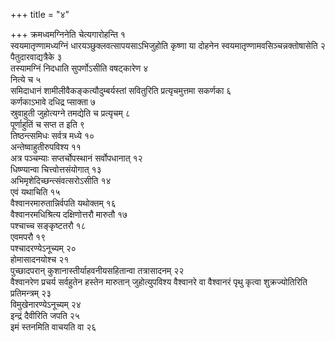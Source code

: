 +++
title = "४"

+++
क्रमध्वमग्निनेति चेत्यगारोहन्ति १  
स्वयमातृण्णामध्यग्निं धारयञ्छुक्लवत्सापयसाऽभिजुहोति कृष्णा या दोहनेन स्वयमातृण्णामवसिञ्चन्नक्तोषासेति २  
पैतुदारवाद्यत्रैके ३  
तस्यामग्निं निदधाति सुपर्णोऽसीति वषट्कारेण ४  
नित्ये च ५  
समिदाधानं शामीलीवैकङ्कत्यौदुम्बर्यस्तां सवितुरिति प्रत्यृचमुत्तमा सकर्णका ६  
कर्णकाऽभावे दधिद्र प्साक्ता ७  
स्रुवाहुती जुहोत्यग्ने तमद्येति च प्रत्यृचम् ८  
पूर्णाहुतिं च सप्त त इति ९  
तिष्ठन्त्समिधः सर्वत्र मध्ये १०  
अन्तेष्वाहुतीरुपविश्य ११  
अत्र पञ्चम्याः सप्तर्चोपस्थानं सर्वोपधानात् १२  
धिष्ण्यान्वा चित्त्वोत्तसंयोगात् १३  
अभिमृशेदिच्छन्त्संवत्सरोऽसीति १४  
एवं यथाचिति १५  
वैश्वानरमारुतान्निर्वपति यथोक्तम् १६  
वैश्वानरमधिश्रित्य दक्षिणोत्तरौ मारुतौ १७  
पश्चाच्च सङ्कृष्टतरौ १८  
एवमपरौ १९  
पश्चादरण्येऽनूच्यम् २०  
होमासादनयोश्च २१  
पुच्छादपरान् कुशानास्तीर्याहवनीयसहितान्वा तत्रासादनम् २२  
वैश्वानरेण प्रचर्य सर्वहुतेन हस्तेन मारुतान् जुहोत्युपविश्य वैश्वानरे वा वैश्वानरं पृथु कृत्वा शुक्रज्योतिरिति प्रतिमन्त्रम् २३  
विमुखेनारण्येऽनूच्यम् २४  
इन्द्रं दैवीरिति जपति २५  
इमं स्तनमिति वाचयति वा २६  
